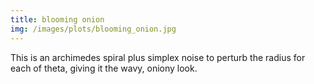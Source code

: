 ```yaml
---
title: blooming onion
img: /images/plots/blooming_onion.jpg
---
```


This is an archimedes
spiral plus simplex noise to perturb the radius for each of theta, giving it the
wavy, oniony look.
